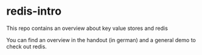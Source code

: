 # redis-intro
This repo contains an overview about key value stores and redis

You can find an overview in the handout (in german) and a general demo to check out redis.
